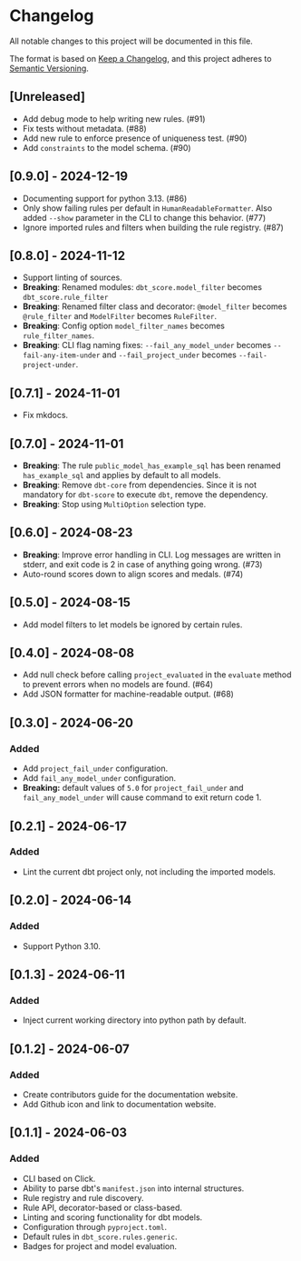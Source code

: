 # Changelog

All notable changes to this project will be documented in this file.

The format is based on [Keep a Changelog](https://keepachangelog.com/en/1.0.0/),
and this project adheres to
[Semantic Versioning](https://semver.org/spec/v2.0.0.html).

## [Unreleased]

- Add debug mode to help writing new rules. (#91)
- Fix tests without metadata. (#88)
- Add new rule to enforce presence of uniqueness test. (#90)
- Add `constraints` to the model schema. (#90)

## [0.9.0] - 2024-12-19

- Documenting support for python 3.13. (#86)
- Only show failing rules per default in `HumanReadableFormatter`. Also added
  `--show` parameter in the CLI to change this behavior. (#77)
- Ignore imported rules and filters when building the rule registry. (#87)

## [0.8.0] - 2024-11-12

- Support linting of sources.
- **Breaking**: Renamed modules: `dbt_score.model_filter` becomes
  `dbt_score.rule_filter`
- **Breaking**: Renamed filter class and decorator: `@model_filter` becomes
  `@rule_filter` and `ModelFilter` becomes `RuleFilter`.
- **Breaking**: Config option `model_filter_names` becomes `rule_filter_names`.
- **Breaking**: CLI flag naming fixes: `--fail_any_model_under` becomes
  `--fail-any-item-under` and `--fail_project_under` becomes
  `--fail-project-under`.

## [0.7.1] - 2024-11-01

- Fix mkdocs.

## [0.7.0] - 2024-11-01

- **Breaking**: The rule `public_model_has_example_sql` has been renamed
  `has_example_sql` and applies by default to all models.
- **Breaking**: Remove `dbt-core` from dependencies. Since it is not mandatory
  for `dbt-score` to execute `dbt`, remove the dependency.
- **Breaking**: Stop using `MultiOption` selection type.

## [0.6.0] - 2024-08-23

- **Breaking**: Improve error handling in CLI. Log messages are written in
  stderr, and exit code is 2 in case of anything going wrong. (#73)
- Auto-round scores down to align scores and medals. (#74)

## [0.5.0] - 2024-08-15

- Add model filters to let models be ignored by certain rules.

## [0.4.0] - 2024-08-08

- Add null check before calling `project_evaluated` in the `evaluate` method to
  prevent errors when no models are found. (#64)
- Add JSON formatter for machine-readable output. (#68)

## [0.3.0] - 2024-06-20

### Added

- Add `project_fail_under` configuration.
- Add `fail_any_model_under` configuration.
- **Breaking:** default values of `5.0` for `project_fail_under` and
  `fail_any_model_under` will cause command to exit return code 1.

## [0.2.1] - 2024-06-17

### Added

- Lint the current dbt project only, not including the imported models.

## [0.2.0] - 2024-06-14

### Added

- Support Python 3.10.

## [0.1.3] - 2024-06-11

### Added

- Inject current working directory into python path by default.

## [0.1.2] - 2024-06-07

### Added

- Create contributors guide for the documentation website.
- Add Github icon and link to documentation website.

## [0.1.1] - 2024-06-03

### Added

- CLI based on Click.
- Ability to parse dbt's `manifest.json` into internal structures.
- Rule registry and rule discovery.
- Rule API, decorator-based or class-based.
- Linting and scoring functionality for dbt models.
- Configuration through `pyproject.toml`.
- Default rules in `dbt_score.rules.generic`.
- Badges for project and model evaluation.
